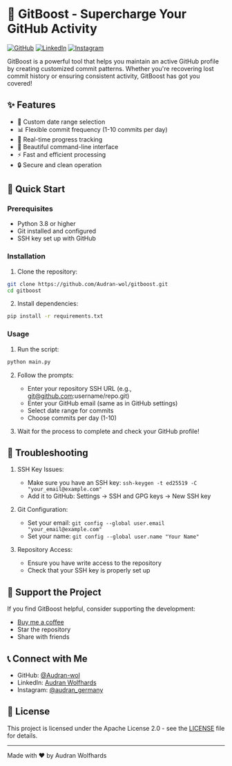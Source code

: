 # 🚀 GitBoost - Supercharge Your GitHub Activity

[![GitHub](https://img.shields.io/badge/github-Audran--wol-orange.svg)](https://github.com/Audran-wol)
[![LinkedIn](https://img.shields.io/badge/LinkedIn-Audran%20Wolfhards-blue.svg)](https://www.linkedin.com/in/audran-wolfhards-7aab3321b/)
[![Instagram](https://img.shields.io/badge/Instagram-audran__germany-purple.svg)](https://www.instagram.com/audran_germany)

GitBoost is a powerful tool that helps you maintain an active GitHub profile by creating customized commit patterns. Whether you're recovering lost commit history or ensuring consistent activity, GitBoost has got you covered! 

## ✨ Features

- 🎯 Custom date range selection
- 📊 Flexible commit frequency (1-10 commits per day)
- 🔄 Real-time progress tracking
- 🎨 Beautiful command-line interface
- ⚡ Fast and efficient processing
- 🔒 Secure and clean operation

## 🚀 Quick Start

### Prerequisites

- Python 3.8 or higher
- Git installed and configured
- SSH key set up with GitHub

### Installation

1. Clone the repository:
```bash
git clone https://github.com/Audran-wol/gitboost.git
cd gitboost
```

2. Install dependencies:
```bash
pip install -r requirements.txt
```

### Usage

1. Run the script:
```bash
python main.py
```

2. Follow the prompts:
   - Enter your repository SSH URL (e.g., git@github.com:username/repo.git)
   - Enter your GitHub email (same as in GitHub settings)
   - Select date range for commits
   - Choose commits per day (1-10)

3. Wait for the process to complete and check your GitHub profile!

## 🔧 Troubleshooting

1. SSH Key Issues:
   - Make sure you have an SSH key: `ssh-keygen -t ed25519 -C "your_email@example.com"`
   - Add it to GitHub: Settings → SSH and GPG keys → New SSH key

2. Git Configuration:
   - Set your email: `git config --global user.email "your_email@example.com"`
   - Set your name: `git config --global user.name "Your Name"`

3. Repository Access:
   - Ensure you have write access to the repository
   - Check that your SSH key is properly set up

## 💝 Support the Project

If you find GitBoost helpful, consider supporting the development:

- [Buy me a coffee](https://skrill.me/rq/Tiedang%20Yematha/5/EUR?key=E6Mu-Z-pyjnRej923zl53Rohtzt)
- Star the repository
- Share with friends

## 📞 Connect with Me

- GitHub: [@Audran-wol](https://github.com/Audran-wol)
- LinkedIn: [Audran Wolfhards](https://www.linkedin.com/in/audran-wolfhards-7aab3321b/)
- Instagram: [@audran_germany](https://www.instagram.com/audran_germany)

## 📜 License

This project is licensed under the Apache License 2.0 - see the [LICENSE](LICENSE) file for details.

---
Made with ❤️ by Audran Wolfhards
